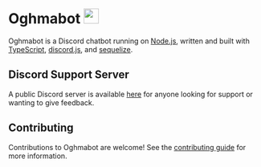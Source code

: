 # Oghmabot <img src="https://user-images.githubusercontent.com/46282792/104947799-9563c700-59bc-11eb-9408-a94dbc7be2e3.png" width="30" />
Oghmabot is a Discord chatbot running on [Node.js](https://nodejs.org/), written and built with [TypeScript](https://www.typescriptlang.org/), [discord.js](https://discord.js.org), and [sequelize](https://sequelize.org/master/).

## Discord Support Server
A public Discord server is available [here](https://discord.gg/gWbB92xCz2) for anyone looking for support or wanting to give feedback.

## Contributing
Contributions to Oghmabot are welcome! See the [contributing guide](CONTRIBUTING.md) for more information.
